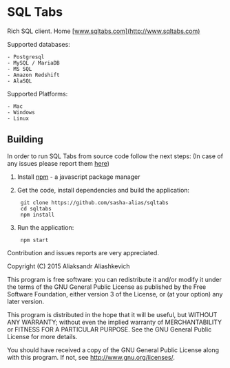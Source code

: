 # SQL Tabs

Rich SQL client. Home [www.sqltabs.com](http://www.sqltabs.com)

Supported databases:

    - Postgresql
    - MySQL / MariaDB
    - MS SQL
    - Amazon Redshift
    - AlaSQL

Supported Platforms:

    - Mac
    - Windows
    - Linux

## Building


In order to run SQL Tabs from source code follow the next steps:
(In case of any issues please report them [here](https://github.com/sasha-alias/sqltabs/issues/39))

1. Install [npm](https://www.npmjs.com) - a javascript package manager

2. Get the code, install dependencies and build the application:

        git clone https://github.com/sasha-alias/sqltabs
        cd sqltabs
        npm install

3. Run the application:

        npm start


Contribution and issues reports are very appreciated.

Copyright (C) 2015  Aliaksandr Aliashkevich

This program is free software: you can redistribute it and/or modify
it under the terms of the GNU General Public License as published by
the Free Software Foundation, either version 3 of the License, or
(at your option) any later version.

This program is distributed in the hope that it will be useful,
but WITHOUT ANY WARRANTY; without even the implied warranty of
MERCHANTABILITY or FITNESS FOR A PARTICULAR PURPOSE.  See the
GNU General Public License for more details.

You should have received a copy of the GNU General Public License
along with this program.  If not, see <http://www.gnu.org/licenses/>.
